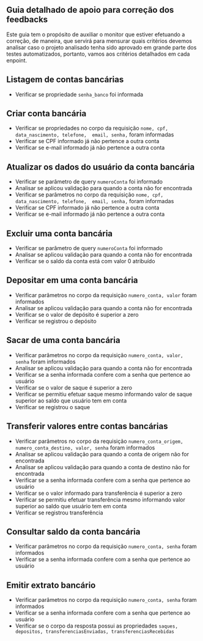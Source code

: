 ## Guia detalhado de apoio para correção dos feedbacks

Este guia tem o propósito de auxiliar o monitor que estiver efetuando a correção, de maneira, que
servirá para mensurar quais critérios devemos analisar caso o projeto analisado tenha sido aprovado em grande parte dos testes automatizados, portanto, vamos aos critérios detalhados em cada enpoint.

## Listagem de contas bancárias

- Verificar se propriedade `senha_banco` foi informada

## Criar conta bancária

- Verificar se propriedades no corpo da requisição `nome, cpf, data_nascimento, telefone,  email, senha,` foram informadas
- Verificar se CPF informado já não pertence a outra conta
- Verificar se e-mail informado já não pertence a outra conta

## Atualizar os dados do usuário da conta bancária

- Verificar se parâmetro de query `numeroConta` foi informado
- Analisar se aplicou validação para quando a conta não for encontrada
- Verificar se parâmetros no corpo da requisição `nome, cpf, data_nascimento, telefone,  email, senha,` foram informadas
- Verificar se CPF informado já não pertence a outra conta
- Verificar se e-mail informado já não pertence a outra conta

## Excluir uma conta bancária

- Verificar se parâmetro de query `numeroConta` foi informado
- Analisar se aplicou validação para quando a conta não for encontrada
- Verificar se o saldo da conta está com valor 0 atribuído

## Depositar em uma conta bancária

- Verificar parâmetros no corpo da requisição `numero_conta, valor` foram informados
- Analisar se aplicou validação para quando a conta não for encontrada
- Verificar se o valor de depósito é superior a zero
- Verificar se registrou o depósito

## Sacar de uma conta bancária

- Verificar parâmetros no corpo da requisição `numero_conta, valor, senha` foram informados
- Analisar se aplicou validação para quando a conta não for encontrada
- Verificar se a senha informada confere com a senha que pertence ao usuário
- Verificar se o valor de saque é superior a zero
- Verificar se permitiu efetuar saque mesmo informando valor de saque superior ao saldo que usuário tem em conta
- Verificar se registrou o saque

## Transferir valores entre contas bancárias
- Verificar parâmetros no corpo da requisição `numero_conta_origem, numero_conta_destino, valor, senha` foram informados
- Analisar se aplicou validação para quando a conta de origem não for encontrada
- Analisar se aplicou validação para quando a conta de destino não for encontrada
- Verificar se a senha informada confere com a senha que pertence ao usuário
- Verificar se o valor informado para transferência é superior a zero
- Verificar se permitiu efetuar transferência mesmo informando valor superior ao saldo que usuário tem em conta
- Verificar se registrou transferência

## Consultar saldo da conta bancária
- Verificar parâmetros no corpo da requisição `numero_conta, senha` foram informados
- Verificar se a senha informada confere com a senha que pertence ao usuário

## Emitir extrato bancário
- Verificar parâmetros no corpo da requisição `numero_conta, senha` foram informados
- Verificar se a senha informada confere com a senha que pertence ao usuário
- Verificar se o corpo da resposta possui as propriedades `saques, depositos, transferenciasEnviadas, transferenciasRecebidas`
